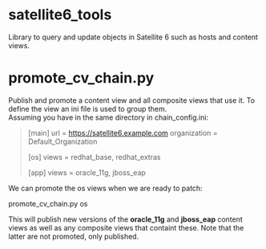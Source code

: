 # satellite6_tools

Library to query and update objects in Satellite 6 such as hosts and content views.

# promote_cv_chain.py

Publish and promote a content view and all composite views that use it. To define the view an ini file is used to group them.  
Assuming you have in the same directory in chain_config.ini:
 
> [main]
> url = https://satellite6.example.com
> organization = Default_Organization
> 
> [os]
> views = redhat_base, redhat_extras
>
> [app]
> views = oracle_11g, jboss_eap
  
We can promote the os views when we are ready to patch:

  promote_cv_chain.py os
  
This will publish new versions of the **oracle_11g** and **jboss_eap** content views as well as any composite views that containt these. Note that the latter are not promoted, only published.
